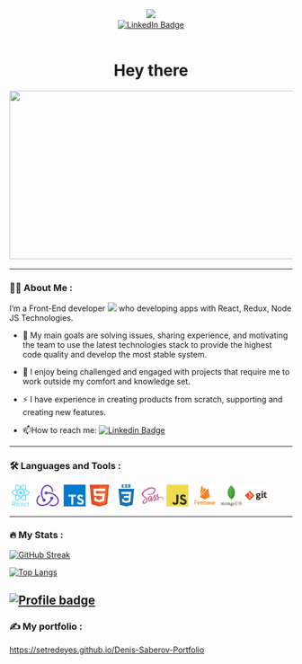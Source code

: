 <div id="header" align="center">
  <img src="https://media.giphy.com/media/M9gbBd9nbDrOTu1Mqx/giphy.gif" width="100"/>
  <div id="badges">
    <a href="https://www.linkedin.com/in/denis-saberov/">
      <img src="https://img.shields.io/badge/LinkedIn-blue?style=for-the-badge&logo=linkedin&logoColor=white" alt="LinkedIn Badge"/>
    </a>
  </div>
  <img src="https://komarev.com/ghpvc/?username=SetRedEyes&style=flat-square&color=blue" alt=""/>
  <h1>
    Hey there
<!--     <img src="https://media.giphy.com/media/hvRJCLFzcasrR4ia7z/giphy.gif" width="30px"/> -->
  </h1>
</div>
<div align="center">
  <img src="https://media.giphy.com/media/dWesBcTLavkZuG35MI/giphy.gif" width="600" height="300"/>
</div>

---

### :man_technologist: About Me :
I’m a Front-End developer <img src="https://media.giphy.com/media/WUlplcMpOCEmTGBtBW/giphy.gif" width="30"> who
developing apps with React, 
Redux, Node JS Technologies.

- :telescope: My main goals are solving issues, sharing experience, and motivating the team to use the latest technologies stack to provide the highest code quality and develop the most stable system. 

- :seedling:  I enjoy being challenged and engaged with projects that require me to work outside my comfort and knowledge set.

- :zap: I have experience in creating products from scratch, supporting and creating new features. 

- :mailbox:How to reach me: [![Linkedin Badge](https://img.shields.io/badge/-Denis_Saberov-blue?style=flat&logo=Linkedin&logoColor=white)](https://www.linkedin.com/in/denis-saberov/overlay/contact-info/)

---

### :hammer_and_wrench: Languages and Tools :
<div>
  <img src="https://github.com/devicons/devicon/blob/master/icons/react/react-original-wordmark.svg" title="React" alt="React" width="40" height="40"/>&nbsp;
  <img src="https://github.com/devicons/devicon/blob/master/icons/redux/redux-original.svg" title="Redux" alt="Redux " width="40" height="40"/>&nbsp;
   <img src="https://github.com/devicons/devicon/blob/master/icons/typescript/typescript-original.svg" title="TypeScript" **alt="TypeScript" width="40" height="40"/>
  <img src="https://github.com/devicons/devicon/blob/master/icons/html5/html5-original.svg" title="HTML5" alt="HTML" width="40" height="40"/>&nbsp;
  <img src="https://github.com/devicons/devicon/blob/master/icons/css3/css3-plain-wordmark.svg"  title="CSS3" alt="CSS" width="40" height="40"/>&nbsp;
  <img src="https://github.com/devicons/devicon/blob/master/icons/sass/sass-original.svg" title="SASS" **alt="SASS" width="40" height="40"/>
  <img src="https://github.com/devicons/devicon/blob/master/icons/javascript/javascript-original.svg" title="JavaScript" alt="JavaScript" width="40" height="40"/>&nbsp;
  <img src="https://github.com/devicons/devicon/blob/master/icons/firebase/firebase-plain-wordmark.svg" title="Firebase" alt="Firebase" width="40" height="40"/>&nbsp;
  <img src="https://github.com/devicons/devicon/blob/master/icons/mongodb/mongodb-original-wordmark.svg" title="MongoDB" **alt="MongoDB" width="40" height="40"/>
  <img src="https://github.com/devicons/devicon/blob/master/icons/git/git-original-wordmark.svg" title="Git" **alt="Git" width="40" height="40"/>
</div>

---

### :fire: My Stats :
[![GitHub Streak](http://github-readme-streak-stats.herokuapp.com?user=SetRedEyes&theme=dark&background=000000)](https://git.io/streak-stats)

[![Top Langs](https://github-readme-stats.vercel.app/api/top-langs/?username=SetRedEyes&layout=compact&theme=vision-friendly-dark)](https://github.com/anuraghazra/github-readme-stats)

[![Profile badge](https://www.codewars.com/users/SetRedEyes/badges/small)](https://www.codewars.com/users/SetRedEyes)
---

### :writing_hand: My portfolio :
<!-- BLOG-POST-LIST:START -->
https://setredeyes.github.io/Denis-Saberov-Portfolio
<!-- BLOG-POST-LIST:END -->
